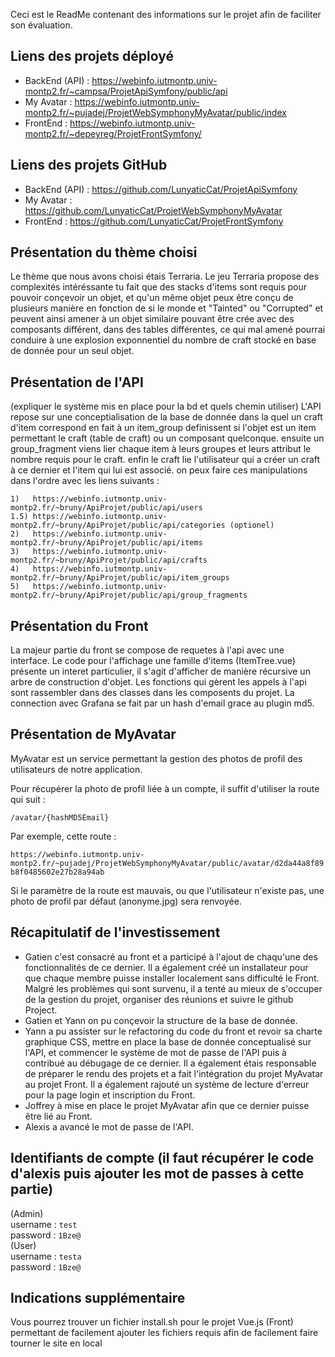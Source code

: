 Ceci est le ReadMe contenant des informations sur le projet afin de faciliter son évaluation.


Liens des projets déployé
-
  - BackEnd (API) : https://webinfo.iutmontp.univ-montp2.fr/~campsa/ProjetApiSymfony/public/api
  - My Avatar     : https://webinfo.iutmontp.univ-montp2.fr/~pujadej/ProjetWebSymphonyMyAvatar/public/index
  - FrontEnd      : https://webinfo.iutmontp.univ-montp2.fr/~depeyreg/ProjetFrontSymfony/

Liens des projets GitHub
-
  - BackEnd (API) : https://github.com/LunyaticCat/ProjetApiSymfony
  - My Avatar     : https://github.com/LunyaticCat/ProjetWebSymphonyMyAvatar
  - FrontEnd      : https://github.com/LunyaticCat/ProjetFrontSymfony

Présentation du thème choisi
-
Le thème que nous avons choisi étais Terraria.
Le jeu Terraria propose des complexités intéréssante tu fait que des stacks d'items sont requis pour pouvoir conçevoir un objet, et qu'un même objet peux être conçu de plusieurs manière
en fonction de si le monde et "Tainted" ou "Corrupted" et peuvent ainsi amener à un objet similaire pouvant être crée avec des composants différent, dans des tables différentes, ce qui mal
amené pourrai conduire à une explosion exponnentiel du nombre de craft stocké en base de donnée pour un seul objet.

Présentation de l'API
-
(expliquer le système mis en place pour la bd et quels chemin utiliser)
L'API repose sur une conceptialisation de la base de donnée dans la quel un craft d'item correspond en fait à un item_group definissent si l'objet est un item permettant le craft (table de craft) ou un composant quelconque.
ensuite un group_fragment viens lier chaque item à leurs groupes et leurs attribut le nombre requis pour le craft. enfin le craft lie l'utilisateur qui a créer un craft à ce dernier et l'item qui lui est associé.
on peux faire ces manipulations dans l'ordre avec les liens suivants :
```
1)   https://webinfo.iutmontp.univ-montp2.fr/~bruny/ApiProjet/public/api/users
1.5) https://webinfo.iutmontp.univ-montp2.fr/~bruny/ApiProjet/public/api/categories (optionel)
2)   https://webinfo.iutmontp.univ-montp2.fr/~bruny/ApiProjet/public/api/items
3)   https://webinfo.iutmontp.univ-montp2.fr/~bruny/ApiProjet/public/api/crafts
4)   https://webinfo.iutmontp.univ-montp2.fr/~bruny/ApiProjet/public/api/item_groups
5)   https://webinfo.iutmontp.univ-montp2.fr/~bruny/ApiProjet/public/api/group_fragments
```

Présentation du Front
-
La majeur partie du front se compose de requetes à l'api avec une interface. Le code pour l'affichage une famille d'items (ItemTree.vue) présente un interet particulier, il s'agit d'afficher de manière récursive un arbre de construction d'objet. Les fonctions qui gèrent les appels à l'api sont rassembler dans des classes dans les composents du projet. La connection avec Grafana se fait par un hash d'email grace au plugin md5.


Présentation de MyAvatar
-
MyAvatar est un service permettant la gestion des photos de profil des utilisateurs de notre application.

Pour récupérer la photo de profil liée à un compte, il suffit d'utiliser la route qui suit :

``/avatar/{hashMD5Email}``

Par exemple, cette route :

``https://webinfo.iutmontp.univ-montp2.fr/~pujadej/ProjetWebSymphonyMyAvatar/public/avatar/d2da44a8f89b8f0485602e27b28a94ab``

Si le paramètre de la route est mauvais, ou que l'utilisateur n'existe pas, une photo de profil par défaut (anonyme.jpg) sera renvoyée.

Récapitulatif de l'investissement
-
- Gatien c'est consacré au front et a participé à l'ajout de chaqu'une des fonctionnalités de ce dernier. Il a également créé un installateur pour que chaque membre puisse installer localement sans difficulté le Front. Malgré les problèmes qui sont survenu, il a tenté au mieux de s'occuper de la gestion du projet, organiser des réunions et suivre le github Project. 
- Gatien et Yann on pu conçevoir la structure de la base de donnée.
- Yann a pu assister sur le refactoring du code du front et revoir sa charte graphique CSS, mettre en place la base de donnée conceptualisé sur l'API, et commencer le système de mot de passe de l'API puis à contribué au débugage de ce dernier.
  Il a également étais responsable de préparer le rendu des projets et a fait l'intégration du projet MyAvatar au projet Front. Il a également rajouté un système de lecture d'erreur pour la page login et inscription du Front.
- Joffrey à mise en place le projet MyAvatar afin que ce dernier puisse être lié au Front.
- Alexis a avancé le mot de passe de l'API.

Identifiants de compte (il faut récupérer le code d'alexis puis ajouter les mot de passes à cette partie)
-
(Admin)<br>
  username : ``test``<br>
  password : ``1Bze@``<br>
(User)<br>
  username : ``testa``<br>
  password : ``1Bze@``<br>

Indications supplémentaire
-
Vous pourrez trouver un fichier install.sh pour le projet Vue.js (Front) permettant de facilement ajouter les fichiers requis afin de facilement faire tourner le site en local
